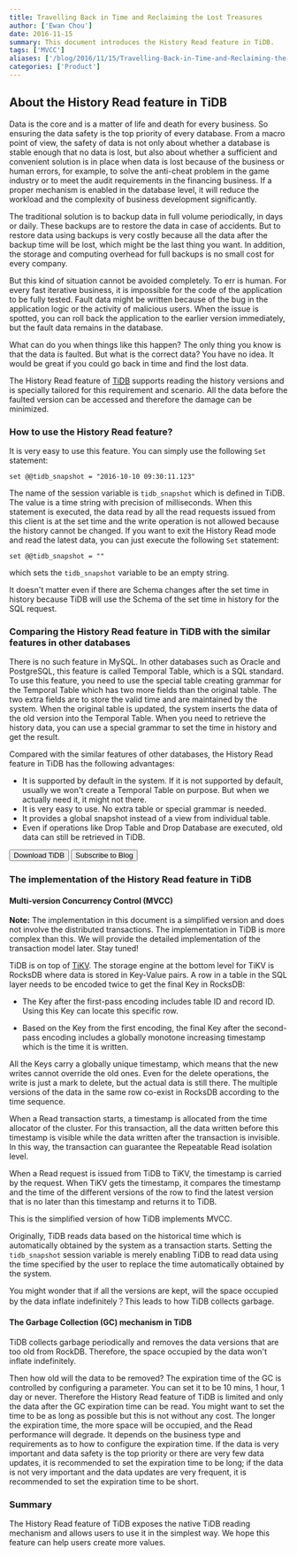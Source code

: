 ```yaml
---
title: Travelling Back in Time and Reclaiming the Lost Treasures
author: ['Ewan Chou']
date: 2016-11-15
summary: This document introduces the History Read feature in TiDB.
tags: ['MVCC']
aliases: ['/blog/2016/11/15/Travelling-Back-in-Time-and-Reclaiming-the-Lost-Treasures/', '/blog/2016/11/15/travelling-back-in-time-and-reclaiming-the-lost-treasures/']
categories: ['Product']
---
```


## About the History Read feature in TiDB

Data is the core and is a matter of life and death for every business. So ensuring the data safety is the top priority of every database. From a macro point of view, the safety of data is not only about whether a database is stable enough that no data is lost, but also about whether a sufficient and convenient solution is in place when data is lost because of the business or human errors, for example, to solve the anti-cheat problem in the game industry or to meet the audit requirements in the financing business. If a proper mechanism is enabled in the database level, it will reduce the workload and the complexity of business development significantly.

The traditional solution is to backup data in full volume periodically, in days or daily. These backups are to restore the data in case of accidents. But to restore data using backups is very costly because all the data after the backup time will be lost, which might be the last thing you want. In addition, the storage and computing overhead for full backups is no small cost for every company.

But this kind of situation cannot be avoided completely. To err is human. For every fast iterative business, it is impossible for the code of the application to be fully tested. Fault data might be written because of the bug in the application logic or the activity of malicious users. When the issue is spotted, you can roll back the application to the earlier version immediately, but the fault data remains in the database.

What can do you when things like this happen? The only thing you know is that the data is faulted. But what is the correct data? You have no idea. It would be great if you could go back in time and find the lost data.

The History Read feature of [TiDB](https://github.com/pingcap/tidb) supports reading the history versions and is specially tailored for this requirement and scenario. All the data before the faulted version can be accessed and therefore the damage can be minimized.

### How to use the History Read feature?

It is very easy to use this feature. You can simply use the following `Set` statement:

```
set @@tidb_snapshot = "2016-10-10 09:30:11.123"
```

The name of the session variable is `tidb_snapshot` which is defined in TiDB. The value is a time string with precision of milliseconds. When this statement is executed, the data read by all the read requests issued from this client is at the set time and the write operation is not allowed because the history cannot be changed. If you want to exit the History Read mode and read the latest data, you can just execute the following `Set` statement:

```
set @@tidb_snapshot = ""
```

which sets the `tidb_snapshot` variable to be an empty string.

It doesn't matter even if there are Schema changes after the set time in history because TiDB will use the Schema of the set time in history for the SQL request.

### Comparing the History Read feature in TiDB with the similar features in other databases

There is no such feature in MySQL. In other databases such as Oracle and PostgreSQL, this feature is called Temporal Table, which is a SQL standard. To use this feature, you need to use the special table creating grammar for the Temporal Table which has two more fields than the original table. The two extra fields are to store the valid time and are maintained by the system. When the original table is updated, the system inserts the data of the old version into the Temporal Table. When you need to retrieve the history data, you can use a special grammar to set the time in history and get the result.

Compared with the similar features of other databases, the History Read feature in TiDB has the following advantages:

- It is supported by default in the system. If it is not supported by default, usually we won't create a Temporal Table on purpose. But when we actually need it, it might not there.
- It is very easy to use. No extra table or special grammar is needed.
- It provides a global snapshot instead of a view from individual table.
- Even if operations like Drop Table and Drop Database are executed, old data can still be retrieved in TiDB.

<div class="trackable-btns">
    <a href="/download" onclick="trackViews('Travelling Back in Time and Reclaiming the Lost Treasures', 'download-tidb-btn-middle')"><button>Download TiDB</button></a>
    <a href="https://share.hsforms.com/1e2W03wLJQQKPd1d9rCbj_Q2npzm" onclick="trackViews('Travelling Back in Time and Reclaiming the Lost Treasures', 'subscribe-blog-btn-middle')"><button>Subscribe to Blog</button></a>
</div>

### The implementation of the History Read feature in TiDB

#### Multi-version Concurrency Control (MVCC)

**Note:** The implementation in this document is a simplified version and does not involve the distributed transactions. The implementation in TiDB is more complex than this. We will provide the detailed implementation of the transaction model later. Stay tuned!

TiDB is on top of [TiKV](https://github.com/pingcap/tikv). The storage engine at the bottom level for TiKV is RocksDB where data is stored in Key-Value pairs. A row in a table in the SQL layer needs to be encoded twice to get the final Key in RocksDB:

- The Key after the first-pass encoding includes table ID and record ID. Using this Key can locate this specific row.

- Based on the Key from the first encoding, the final Key after the second-pass encoding includes a globally monotone increasing timestamp which is the time it is written.

All the Keys carry a globally unique timestamp, which means that the new writes cannot override the old ones. Even for the delete operations, the write is just a mark to delete, but the actual data is still there. The multiple versions of the data in the same row co-exist in RocksDB according to the time sequence.

When a Read transaction starts, a timestamp is allocated from the time allocator of the cluster. For this transaction, all the data written before this timestamp is visible while the data written after the transaction is invisible. In this way, the transaction can guarantee the Repeatable Read isolation level.

When a Read request is issued from TiDB to TiKV, the timestamp is carried by the request. When TiKV gets the timestamp, it compares the timestamp and the time of the different versions of the row to find the latest version that is no later than this timestamp and returns it to TiDB.

This is the simplified version of how TiDB implements MVCC.

Originally, TiDB reads data based on the historical time which is automatically obtained by the system as a transaction starts. Setting the `tidb_snapshot` session variable is merely enabling TiDB to read data using the time specified by the user to replace the time automatically obtained by the system.

You might wonder that if all the versions are kept, will the space occupied by the data inflate indefinitely？This leads to how TiDB collects garbage.

#### The Garbage Collection (GC) mechanism in TiDB

TiDB collects garbage periodically and removes the data versions that are too old from RockDB. Therefore, the space occupied by the data won't inflate indefinitely.

Then how old will the data to be removed? The expiration time of the GC is controlled by configuring a parameter. You can set it to be 10 mins, 1 hour, 1 day or never.
Therefore the History Read feature of TiDB is limited and only the data after the GC expiration time can be read. You might want to set the time to be as long as possible but this is not without any cost. The longer the expiration time, the more space will be occupied, and the Read performance will degrade. It depends on the business type and requirements as to how to configure the expiration time. If the data is very important and data safety is the top priority or there are very few data updates, it is recommended to set the expiration time to be long; if the data is not very important and the data updates are very frequent, it is recommended to set the expiration time to be short.

### Summary

The History Read feature of TiDB exposes the native TiDB reading mechanism and allows users to use it in the simplest way. We hope this feature can help users create more values.
